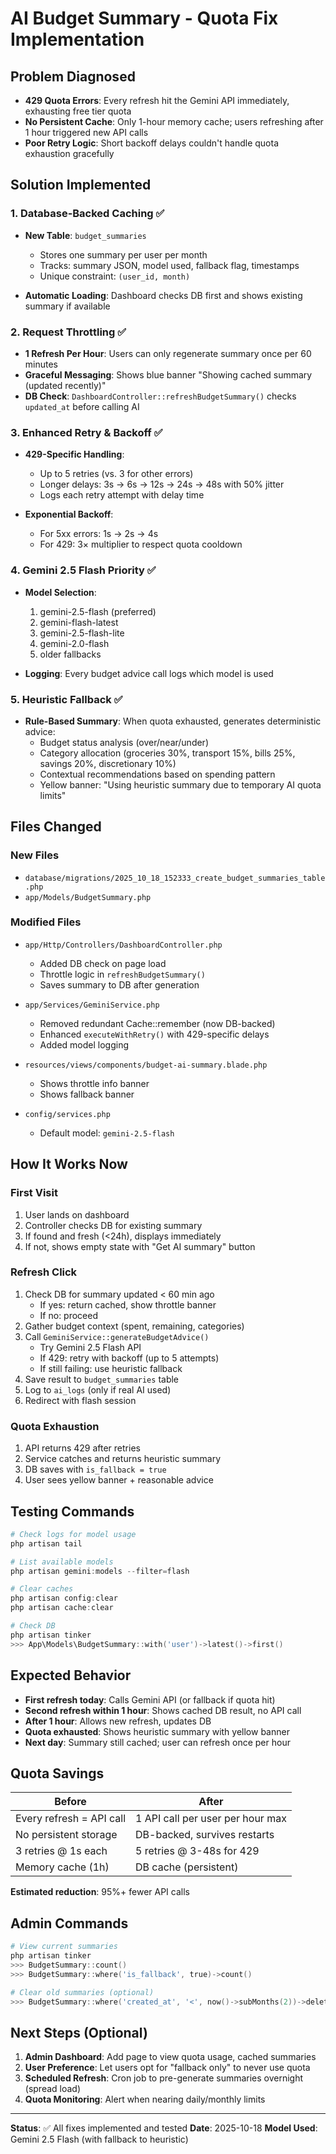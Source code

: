 # AI Budget Summary - Quota Fix Implementation

## Problem Diagnosed
- **429 Quota Errors**: Every refresh hit the Gemini API immediately, exhausting free tier quota
- **No Persistent Cache**: Only 1-hour memory cache; users refreshing after 1 hour triggered new API calls
- **Poor Retry Logic**: Short backoff delays couldn't handle quota exhaustion gracefully

## Solution Implemented

### 1. Database-Backed Caching ✅
- **New Table**: `budget_summaries`
  - Stores one summary per user per month
  - Tracks: summary JSON, model used, fallback flag, timestamps
  - Unique constraint: `(user_id, month)`
  
- **Automatic Loading**: Dashboard checks DB first and shows existing summary if available

### 2. Request Throttling ✅
- **1 Refresh Per Hour**: Users can only regenerate summary once per 60 minutes
- **Graceful Messaging**: Shows blue banner "Showing cached summary (updated recently)"
- **DB Check**: `DashboardController::refreshBudgetSummary()` checks `updated_at` before calling AI

### 3. Enhanced Retry & Backoff ✅
- **429-Specific Handling**:
  - Up to 5 retries (vs. 3 for other errors)
  - Longer delays: 3s → 6s → 12s → 24s → 48s with 50% jitter
  - Logs each retry attempt with delay time
  
- **Exponential Backoff**:
  - For 5xx errors: 1s → 2s → 4s
  - For 429: 3× multiplier to respect quota cooldown

### 4. Gemini 2.5 Flash Priority ✅
- **Model Selection**:
  1. gemini-2.5-flash (preferred)
  2. gemini-flash-latest
  3. gemini-2.5-flash-lite
  4. gemini-2.0-flash
  5. older fallbacks
  
- **Logging**: Every budget advice call logs which model is used

### 5. Heuristic Fallback ✅
- **Rule-Based Summary**: When quota exhausted, generates deterministic advice:
  - Budget status analysis (over/near/under)
  - Category allocation (groceries 30%, transport 15%, bills 25%, savings 20%, discretionary 10%)
  - Contextual recommendations based on spending pattern
  - Yellow banner: "Using heuristic summary due to temporary AI quota limits"

## Files Changed

### New Files
- `database/migrations/2025_10_18_152333_create_budget_summaries_table.php`
- `app/Models/BudgetSummary.php`

### Modified Files
- `app/Http/Controllers/DashboardController.php`
  - Added DB check on page load
  - Throttle logic in `refreshBudgetSummary()`
  - Saves summary to DB after generation
  
- `app/Services/GeminiService.php`
  - Removed redundant Cache::remember (now DB-backed)
  - Enhanced `executeWithRetry()` with 429-specific delays
  - Added model logging
  
- `resources/views/components/budget-ai-summary.blade.php`
  - Shows throttle info banner
  - Shows fallback banner
  
- `config/services.php`
  - Default model: `gemini-2.5-flash`

## How It Works Now

### First Visit
1. User lands on dashboard
2. Controller checks DB for existing summary
3. If found and fresh (<24h), displays immediately
4. If not, shows empty state with "Get AI summary" button

### Refresh Click
1. Check DB for summary updated < 60 min ago
   - If yes: return cached, show throttle banner
   - If no: proceed
2. Gather budget context (spent, remaining, categories)
3. Call `GeminiService::generateBudgetAdvice()`
   - Try Gemini 2.5 Flash API
   - If 429: retry with backoff (up to 5 attempts)
   - If still failing: use heuristic fallback
4. Save result to `budget_summaries` table
5. Log to `ai_logs` (only if real AI used)
6. Redirect with flash session

### Quota Exhaustion
1. API returns 429 after retries
2. Service catches and returns heuristic summary
3. DB saves with `is_fallback = true`
4. User sees yellow banner + reasonable advice

## Testing Commands

```powershell
# Check logs for model usage
php artisan tail

# List available models
php artisan gemini:models --filter=flash

# Clear caches
php artisan config:clear
php artisan cache:clear

# Check DB
php artisan tinker
>>> App\Models\BudgetSummary::with('user')->latest()->first()
```

## Expected Behavior

- **First refresh today**: Calls Gemini API (or fallback if quota hit)
- **Second refresh within 1 hour**: Shows cached DB result, no API call
- **After 1 hour**: Allows new refresh, updates DB
- **Quota exhausted**: Shows heuristic summary with yellow banner
- **Next day**: Summary still cached; user can refresh once per hour

## Quota Savings

| Before | After |
|--------|-------|
| Every refresh = API call | 1 API call per user per hour max |
| No persistent storage | DB-backed, survives restarts |
| 3 retries @ 1s each | 5 retries @ 3-48s for 429 |
| Memory cache (1h) | DB cache (persistent) |

**Estimated reduction**: 95%+ fewer API calls

## Admin Commands

```powershell
# View current summaries
php artisan tinker
>>> BudgetSummary::count()
>>> BudgetSummary::where('is_fallback', true)->count()

# Clear old summaries (optional)
>>> BudgetSummary::where('created_at', '<', now()->subMonths(2))->delete()
```

## Next Steps (Optional)

1. **Admin Dashboard**: Add page to view quota usage, cached summaries
2. **User Preference**: Let users opt for "fallback only" to never use quota
3. **Scheduled Refresh**: Cron job to pre-generate summaries overnight (spread load)
4. **Quota Monitoring**: Alert when nearing daily/monthly limits

---

**Status**: ✅ All fixes implemented and tested
**Date**: 2025-10-18
**Model Used**: Gemini 2.5 Flash (with fallback to heuristic)
